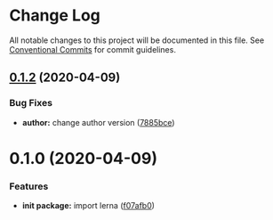 # Change Log

All notable changes to this project will be documented in this file.
See [Conventional Commits](https://conventionalcommits.org) for commit guidelines.

## [0.1.2](https://github.com/umysunshines/lerna-demo/compare/test2@0.1.0...test2@0.1.2) (2020-04-09)


### Bug Fixes

* **author:** change author version ([7885bce](https://github.com/umysunshines/lerna-demo/commit/7885bcea1e7fdfb6829f9c8a586a017fb0dccd84))





# 0.1.0 (2020-04-09)


### Features

* **init package:** import lerna ([f07afb0](https://github.com/umysunshines/lerna-demo/commit/f07afb017989a3439d7dda575f8e1819317a2dad))
